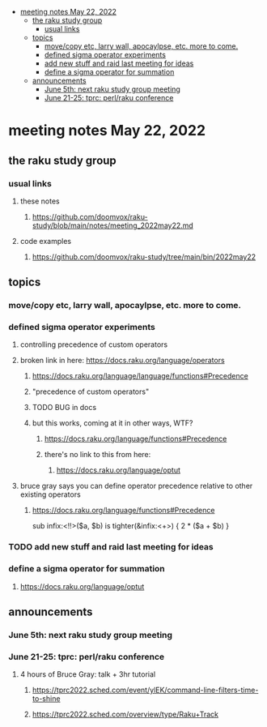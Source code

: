 - [meeting notes May 22, 2022](#org3e382ff)
  - [the raku study group](#org03c50d7)
    - [usual links](#orgcc0f46c)
  - [topics](#orgb963fa4)
    - [move/copy etc, larry wall, apocaylpse, etc.  more to come.](#orgcd1c124)
    - [defined sigma operator experiments](#orgff6b872)
    - [add new stuff and raid last meeting for ideas](#org593641f)
    - [define a sigma operator for summation](#org7a12686)
  - [announcements](#org90f7b09)
    - [June 5th: next raku study group meeting](#org516430e)
    - [June 21-25: tprc: perl/raku conference](#org003efbb)


<a id="org3e382ff"></a>

# meeting notes May 22, 2022


<a id="org03c50d7"></a>

## the raku study group


<a id="orgcc0f46c"></a>

### usual links

1.  these notes

    1.  <https://github.com/doomvox/raku-study/blob/main/notes/meeting_2022may22.md>

2.  code examples

    1.  <https://github.com/doomvox/raku-study/tree/main/bin/2022may22>


<a id="orgb963fa4"></a>

## topics


<a id="orgcd1c124"></a>

### move/copy etc, larry wall, apocaylpse, etc.  more to come.


<a id="orgff6b872"></a>

### defined sigma operator experiments

1.  controlling precedence of custom operators

2.  broken link in here: <https://docs.raku.org/language/operators>

    1.  <https://docs.raku.org/language/language/functions#Precedence>
    
    2.  "precedence of custom operators"
    
    3.  TODO BUG in docs
    
    4.  but this works, coming at it in other ways, WTF?
    
        1.  <https://docs.raku.org/language/functions#Precedence>
        
        2.  there's no link to this from here:
        
            1.  <https://docs.raku.org/language/optut>

3.  bruce gray says you can define operator precedence relative to other existing operators

    1.  <https://docs.raku.org/language/functions#Precedence>
    
        sub infix:<!!>($a, $b) is tighter(&infix:<+>) { 2 \* ($a + $b) }


<a id="org593641f"></a>

### TODO add new stuff and raid last meeting for ideas


<a id="org7a12686"></a>

### define a sigma operator for summation

1.  <https://docs.raku.org/language/optut>


<a id="org90f7b09"></a>

## announcements


<a id="org516430e"></a>

### June 5th: next raku study group meeting


<a id="org003efbb"></a>

### June 21-25: tprc: perl/raku conference

1.  4 hours of Bruce Gray: talk + 3hr tutorial

    1.  <https://tprc2022.sched.com/event/ylEK/command-line-filters-time-to-shine>
    
    2.  <https://tprc2022.sched.com/overview/type/Raku+Track>
